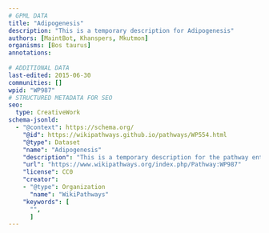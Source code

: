 ```yaml
---
# GPML DATA
title: "Adipogenesis"
description: "This is a temporary description for Adipogenesis"
authors: [MaintBot, Khanspers, Mkutmon]
organisms: [Bos taurus]
annotations:
  
# ADDITIONAL DATA
last-edited: 2015-06-30
communities: []
wpid: "WP987"
# STRUCTURED METADATA FOR SEO
seo:
  type: CreativeWork
schema-jsonld:
  - "@context": https://schema.org/
    "@id": https://wikipathways.github.io/pathways/WP554.html
    "@type": Dataset
    "name": "Adipogenesis"
    "description": "This is a temporary description for the pathway entitled: Adipogenesis"
    "url": "https://www.wikipathways.org/index.php/Pathway:WP987"
    "license": CC0
    "creator":
    - "@type": Organization
      "name": "WikiPathways"
    "keywords": [
      "",
      ]
---
```

